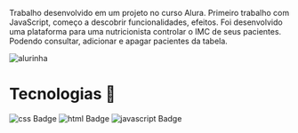 
Trabalho desenvolvido em um projeto no curso Alura. Primeiro trabalho com JavaScript, começo a descobrir funcionalidades, efeitos.
Foi desenvolvido uma plataforma para uma nutricionista controlar  o IMC de seus pacientes. Podendo consultar, adicionar e apagar pacientes da tabela.


![alurinha](https://imgur.com/XiUzjv5.png)


# Tecnologias  🚀

![css Badge](https://img.shields.io/badge/css3%20-%231572B6.svg?&style=for-the-badge&logo=css3&logoColor=white)
![html Badge](https://img.shields.io/badge/html5%20-%23E34F26.svg?&style=for-the-badge&logo=html5&logoColor=white)
![javascript Badge](https://img.shields.io/badge/javascript%20-%23323330.svg?&style=for-the-badge&logo=javascript&logoColor=%23F7DF1E)
